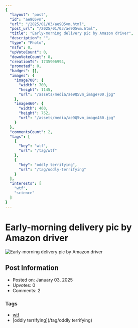 ```yaml
---
{
  "layout": "post",
  "id": "ae9Q5vm",
  "url": "/2025/01/03/ae9Q5vm.html",
  "post_url": "/2025/01/03/ae9Q5vm.html",
  "title": "Early-morning delivery pic by Amazon driver",
  "description": "",
  "type": "Photo",
  "nsfw": 0,
  "upVoteCount": 0,
  "downVoteCount": 8,
  "creationTs": 1735906994,
  "promoted": 0,
  "badges": [],
  "images": {
    "image700": {
      "width": 700,
      "height": 1145,
      "url": "/assets/media/ae9Q5vm_image700.jpg"
    },
    "image460": {
      "width": 460,
      "height": 752,
      "url": "/assets/media/ae9Q5vm_image460.jpg"
    }
  },
  "commentsCount": 2,
  "tags": [
    {
      "key": "wtf",
      "url": "/tag/wtf"
    },
    {
      "key": "oddly terrifying",
      "url": "/tag/oddly-terrifying"
    }
  ],
  "interests": [
    "wtf",
    "science"
  ]
}
---
```


# Early-morning delivery pic by Amazon driver

![Early-morning delivery pic by Amazon driver](/assets/media/ae9Q5vm_image700.jpg)

## Post Information

- Posted on: January 03, 2025
- Upvotes: 0
- Comments: 2

### Tags

- [wtf](/tag/wtf)
- [oddly terrifying](/tag/oddly terrifying)
